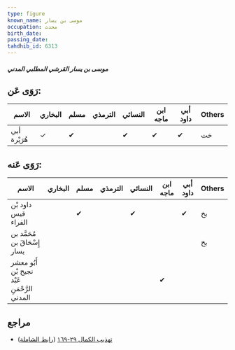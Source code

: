 ```yaml
---
type: figure
known_name: موسى بن يسار
occupation: محدث
birth_date:
passing_date:
tahdhib_id: 6313
---
```

##### موسى بن يسار القرشي المطلبي المدني

## رَوَى عَن:
| الاسم        | البخاري | مسلم | الترمذي | النسائي | ابن ماجه | أبي داود | Others |
| ------------ | ------- | ---- | ------- | ------- | -------- | -------- | ------ |
| أبي هُرَيْرة | ✓       | ✔    |         | ✔       | ✔        | ✔        | خت     |
## رَوَى عَنه:
| الاسم                                        | البخاري | مسلم | الترمذي | النسائي | ابن ماجه | أبي داود | Others |
| -------------------------------------------- | ------- | ---- | ------- | ------- | -------- | -------- | ------ |
| داود بْن قيس الفراء                          |         | ✔    |         | ✔       |          | ✔        | بخ     |
| مُحَمَّد بن إِسْحَاقَ بن يسار                |         |      |         |         |          |          | بخ     |
| أَبُو معشر نجيح بْن عَبْد الرَّحْمَنِ المدني |         |      |         |         | ✔        |          |        |
## مراجع
- [تهذيب الكمال ٢٩-١٦٩](obsidian://open?vault=Tahdhib-al-Kamal&file=Figures/٦٣١٣-موسى%20بن%20يسار%20القرشي%20المطلبي%20المدني) ([رابط الشاملة](https://shamela.ws/book/3722/15740))